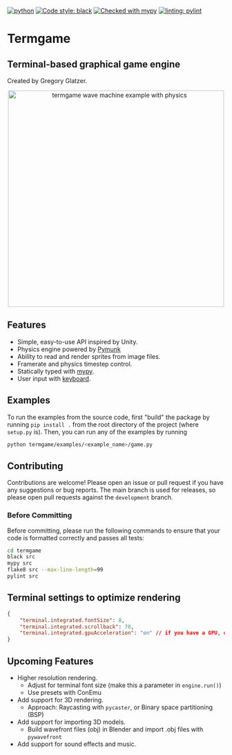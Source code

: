 [![python](https://img.shields.io/badge/Python-3.10-3776AB.svg?style=flat&logo=python&logoColor=white)](https://www.python.org)
[![Code style: black](https://img.shields.io/badge/code%20style-black-000000.svg)](https://github.com/psf/black)
[![Checked with mypy](http://www.mypy-lang.org/static/mypy_badge.svg)](http://mypy-lang.org/)
[![linting: pylint](https://img.shields.io/badge/linting-pylint-yellowgreen)](https://github.com/PyCQA/pylint)

# Termgame

## Terminal-based graphical game engine

Created by Gregory Glatzer.

<!-- Load termgame.gif and center -->
<div style="text-align: center">
    <img src="https://drive.google.com/uc?export=view&id=1fADbkjp8r67cSr-1Y25wCDaNiy5f76l_" width="500px" alt="termgame wave machine example with physics"/>
</div>

## Features

-   Simple, easy-to-use API inspired by Unity.
-   Physics engine powered by [Pymunk](https://www.pymunk.org/)
-   Ability to read and render sprites from image files.
-   Framerate and physics timestep control.
-   Statically typed with [mypy](http://mypy-lang.org/).
-   User input with [keyboard](https://github.com/boppreh/keyboard).

## Examples

To run the examples from the source code, first "build" the package by running `pip install .` from the root directory of the project (where `setup.py` is). Then, you can run any of the examples by running

```bash
python termgame/examples/<example_name>/game.py
```

## Contributing

Contributions are welcome! Please open an issue or pull request if you have any suggestions or bug reports. The main branch is used for releases, so please open pull requests against the `development` branch.

### Before Committing

Before committing, please run the following commands to ensure that your code is formatted correctly and passes all tests:

```bash
cd termgame
black src
mypy src
flake8 src --max-line-length=99
pylint src
```

## Terminal settings to optimize rendering

```json
{
    "terminal.integrated.fontSize": 8,
    "terminal.integrated.scrollback": 78,
    "terminal.integrated.gpuAcceleration": "on" // if you have a GPU, otherwise use "auto"
}
```

## Upcoming Features

-   Higher resolution rendering.
    -   Adjust for terminal font size (make this a parameter in `engine.run()`)
    -   Use presets with ConEmu
-   Add support for 3D rendering.
    -   Approach: Raycasting with `pycaster`, or Binary space partitioning (BSP)
-   Add support for importing 3D models.
    -   Build wavefront files (obj) in Blender and import .obj files with `pywavefront`
-   Add support for sound effects and music.
